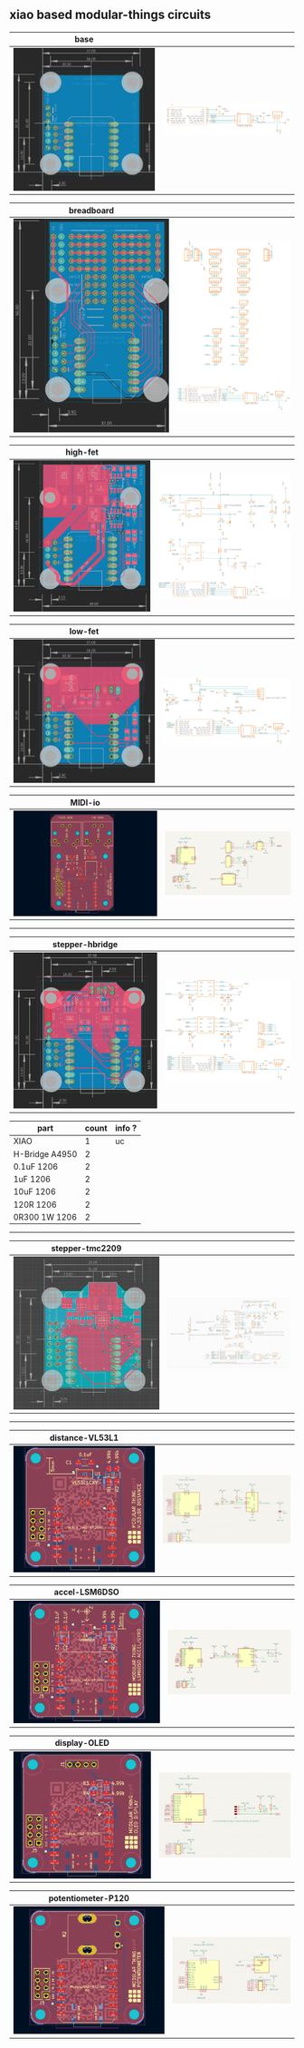 ## xiao based modular-things circuits

| base | |
| --- | --- |
| ![brd](base/routed.jpg) | ![sch](base/schematic.jpg) |

| breadboard | |
| --- | --- |
| ![brd](breadboard/routed.jpg) | ![sch](breadboard/schematic.jpg) |

| high-fet | |
| --- | --- |
| ![brd](high-fet/routed.jpg) | ![sch](high-fet/schematic.jpg) |

| low-fet | |
| --- | --- |
| ![brd](low-fet/routed.jpg) | ![sch](low-fet/schematic.jpg) |

| MIDI-io | |
| --- | --- |
| ![brd](MIDI-io/board.png) | ![sch](MIDI-io/schematic.png) |

---

| stepper-hbridge | |
| --- | --- |
| ![brd](stepper-hbridge/routed.jpg) | ![sch](stepper-hbridge/schematic.jpg) |

| part | count | info ? |
| --- | --- | --- |
| XIAO | 1 | uc |
| H-Bridge A4950 | 2 |
| 0.1uF 1206 | 2 |
| 1uF 1206 | 2 |
| 10uF 1206 | 2 |
| 120R 1206 | 2 |
| 0R300 1W 1206 | 2 |

---

| stepper-tmc2209 | |
| --- | --- |
| ![brd](stepper-tmc2209/routed.jpg) | ![sch](stepper-tmc2209/schematic.jpg) |

---

| distance-VL53L1 | |
| --- | --- |
| ![brd](distance-VL53L1/board.png) | ![sch](distance-VL53L1/schematic.png) |

| accel-LSM6DSO | |
| --- | --- |
| ![brd](accel-LSM6DSO/board.png) | ![sch](accel-LSM6DSO/schematic.png) |

| display-OLED | |
| --- | --- |
| ![brd](display-OLED/board.png) | ![sch](display-OLED/schematic.png) |

| potentiometer-P120 | |
| --- | --- |
| ![brd](potentiometer-P120/board.png) | ![sch](potentiometer-P120/schematic.png) |
